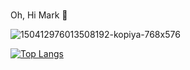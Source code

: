 ### 
Oh, Hi Mark 👋
<!---
<> (👨🏻‍💻 I'm Ivan, computer Science student from Yaroslavl)

🗿 Learning Python, Java, C++,ML/DL 

📧 E-mail: nechaev.ivan@yandex.ru

❌ Looking for first job ❌

--->

![150412976013508192-kopiya-768x576](https://user-images.githubusercontent.com/29896284/155330541-fafdcdb4-d45a-4aa0-9cc3-e993460ef65c.jpg)

[![Top Langs](https://github-readme-stats.vercel.app/api/top-langs/?username=Lililililililililililiiliilil&layout=compact)](https://github.com/anuraghazra/github-readme-stats)

